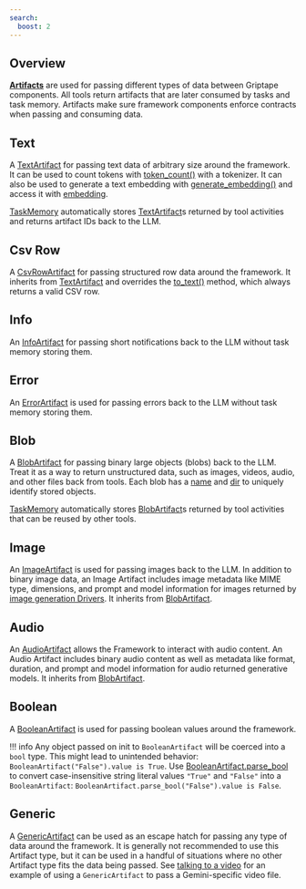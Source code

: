 ```yaml
---
search:
  boost: 2 
---
```


## Overview

**[Artifacts](../../reference/griptape/artifacts/base_artifact.md)** are used for passing different types of data between Griptape components. All tools return artifacts that are later consumed by tasks and task memory. 
Artifacts make sure framework components enforce contracts when passing and consuming data.

## Text

A [TextArtifact](../../reference/griptape/artifacts/text_artifact.md) for passing text data of arbitrary size around the framework. It can be used to count tokens with [token_count()](../../reference/griptape/artifacts/text_artifact.md#griptape.artifacts.text_artifact.TextArtifact.token_count) with a tokenizer. 
It can also be used to generate a text embedding with [generate_embedding()](../../reference/griptape/artifacts/text_artifact.md#griptape.artifacts.text_artifact.TextArtifact.generate_embedding) 
and access it with [embedding](../../reference/griptape/artifacts/text_artifact.md#griptape.artifacts.text_artifact.TextArtifact.embedding).

[TaskMemory](../../reference/griptape/memory/task/task_memory.md) automatically stores [TextArtifact](../../reference/griptape/artifacts/text_artifact.md)s returned by tool activities and returns artifact IDs back to the LLM.

## Csv Row

A [CsvRowArtifact](../../reference/griptape/artifacts/csv_row_artifact.md) for passing structured row data around the framework. It inherits from [TextArtifact](../../reference/griptape/artifacts/text_artifact.md) and overrides the 
[to_text()](../../reference/griptape/artifacts/csv_row_artifact.md#griptape.artifacts.csv_row_artifact.CsvRowArtifact.to_text) method, which always returns a valid CSV row.

## Info

An [InfoArtifact](../../reference/griptape/artifacts/info_artifact.md) for passing short notifications back to the LLM without task memory storing them.

## Error

An [ErrorArtifact](../../reference/griptape/artifacts/error_artifact.md) is used for passing errors back to the LLM without task memory storing them.

## Blob

A [BlobArtifact](../../reference/griptape/artifacts/blob_artifact.md) for passing binary large objects (blobs) back to the LLM. 
Treat it as a way to return unstructured data, such as images, videos, audio, and other files back from tools. 
Each blob has a [name](../../reference/griptape/artifacts/base_artifact.md#griptape.artifacts.base_artifact.BaseArtifact.name) and 
[dir](../../reference/griptape/artifacts/blob_artifact.md#griptape.artifacts.blob_artifact.BlobArtifact.dir_name) to uniquely identify stored objects.

[TaskMemory](../../reference/griptape/memory/task/task_memory.md) automatically stores [BlobArtifact](../../reference/griptape/artifacts/blob_artifact.md)s returned by tool activities that can be reused by other tools.

## Image

An [ImageArtifact](../../reference/griptape/artifacts/image_artifact.md) is used for passing images back to the LLM. In addition to binary image data, an Image Artifact includes image metadata like MIME type, dimensions, and prompt and model information for images returned by [image generation Drivers](../drivers/image-generation-drivers.md). It inherits from [BlobArtifact](#blob).

## Audio

An [AudioArtifact](../../reference/griptape/artifacts/audio_artifact.md) allows the Framework to interact with audio content. An Audio Artifact includes binary audio content as well as metadata like format, duration, and prompt and model information for audio returned generative models. It inherits from [BlobArtifact](#blob).

## Boolean

A [BooleanArtifact](../../reference/griptape/artifacts/boolean_artifact.md) is used for passing boolean values around the framework.

!!! info
    Any object passed on init to `BooleanArtifact` will be coerced into a `bool` type. This might lead to unintended behavior: `BooleanArtifact("False").value is True`. Use [BooleanArtifact.parse_bool](../../reference/griptape/artifacts/boolean_artifact.md#griptape.artifacts.boolean_artifact.BooleanArtifact.parse_bool) to convert case-insensitive string literal values `"True"` and `"False"` into a `BooleanArtifact`: `BooleanArtifact.parse_bool("False").value is False`.

## Generic

A [GenericArtifact](../../reference/griptape/artifacts/generic_artifact.md) can be used as an escape hatch for passing any type of data around the framework.
It is generally not recommended to use this Artifact type, but it can be used in a handful of situations where no other Artifact type fits the data being passed.
See [talking to a video](../../examples/talk-to-a-video.md) for an example of using a `GenericArtifact` to pass a Gemini-specific video file.

